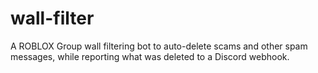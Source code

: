 # wall-filter
A ROBLOX Group wall filtering bot to auto-delete scams and other spam messages, while reporting what was deleted to a Discord webhook.
